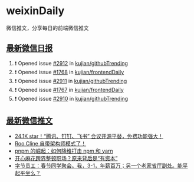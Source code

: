 # weixinDaily
微信推文，分享每日的前端微信推文

## [最新微信日报](https://github.com/kujian/weixinDaily/issues)

<!--START_SECTION:activity-->
1. ❗ Opened issue [#2912](https://github.com/kujian/githubTrending/issues/2912) in [kujian/githubTrending](https://github.com/kujian/githubTrending)
2. ❗ Opened issue [#1768](https://github.com/kujian/frontendDaily/issues/1768) in [kujian/frontendDaily](https://github.com/kujian/frontendDaily)
3. ❗ Opened issue [#2911](https://github.com/kujian/githubTrending/issues/2911) in [kujian/githubTrending](https://github.com/kujian/githubTrending)
4. ❗ Opened issue [#1767](https://github.com/kujian/frontendDaily/issues/1767) in [kujian/frontendDaily](https://github.com/kujian/frontendDaily)
5. ❗ Opened issue [#2910](https://github.com/kujian/githubTrending/issues/2910) in [kujian/githubTrending](https://github.com/kujian/githubTrending)
<!--END_SECTION:activity-->


## [最新微信推文](https://weixin.qdkfweb.cn/)

<!-- BLOG-POST-LIST:START -->
- [24.1K star！“腾讯、钉钉、飞书” 会议开源平替，免费功能强大！](https://weixin.qdkfweb.cn/62145.html)
- [Roo Cline 自带架构师模式了！](https://weixin.qdkfweb.cn/62102.html)
- [pnpm 的崛起：如何降维打击 npm 和 yarn](https://weixin.qdkfweb.cn/62092.html)
- [开心麻花跨界整顿职场？原来背后是“有资本”](https://weixin.qdkfweb.cn/62135.html)
- [字节员工：春节同学聚会。我，3-1，年薪百万；另一个老家省厅副处。能平起平坐么？](https://weixin.qdkfweb.cn/62130.html)
<!-- BLOG-POST-LIST:END -->